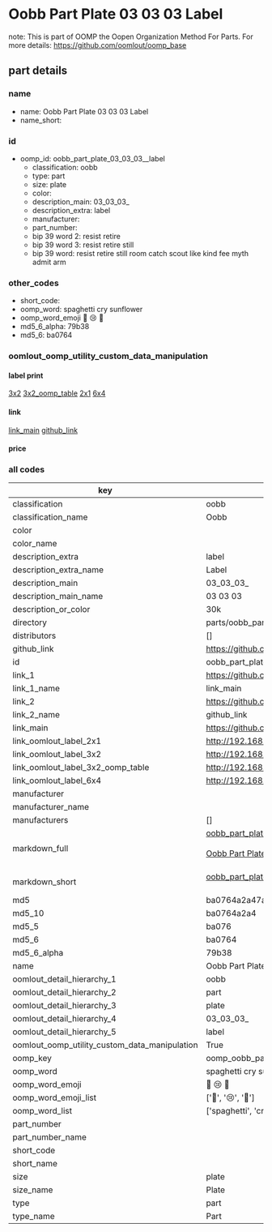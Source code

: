 # Oobb Part Plate 03 03 03  Label  

note: This is part of OOMP the Oopen Organization Method For Parts. For more details: https://github.com/oomlout/oomp_base

##  part details





### name
* name: Oobb Part Plate 03 03 03  Label
* name_short: 
### id
* oomp_id: oobb_part_plate_03_03_03__label
  * classification: oobb
  * type: part
  * size: plate
  * color: 
  * description_main: 03_03_03_
  * description_extra: label
  * manufacturer: 
  * part_number: 
  * bip 39 word 2: resist retire
  * bip 39 word 3: resist retire still
  * bip 39 word: resist retire still room catch scout like kind fee myth admit arm

### other_codes
* short_code: 
* oomp_word: spaghetti cry sunflower
* oomp_word_emoji :spaghetti: :cry: :sunflower:
* md5_6_alpha: 79b38
* md5_6: ba0764






### oomlout_oomp_utility_custom_data_manipulation
#### label print
[3x2](http://192.168.1.245:1112/?label=oomp%2079b38)
[3x2_oomp_table](http://192.168.1.107:1112/?label=oomp%2079b38)
[2x1](http://192.168.1.242:1112/?label=oomp%2079b38)
[6x4](http://192.168.1.55:1112/?label=oomp%2079b38)    

#### link

[link_main](https://github.com/oomlout/oomlout_oomp_current_version_messy/tree/main/parts/oobb_part_plate_03_03_03__label) [github_link](https://github.com/oomlout/oomlout_oomp_part_src/tree/main/parts/oobb_part_plate_03_03_03__label)                             

#### price







### all codes 
| key | value |  
| --- | --- |  
| classification | oobb |  
| classification_name | Oobb |  
| color |  |  
| color_name |  |  
| description_extra | label |  
| description_extra_name | Label |  
| description_main | 03_03_03_ |  
| description_main_name | 03 03 03  |  
| description_or_color | 30k |  
| directory | parts/oobb_part_plate_03_03_03__label |  
| distributors | [] |  
| github_link | https://github.com/oomlout/oomlout_oomp_part_src/tree/main/parts/oobb_part_plate_03_03_03__label |  
| id | oobb_part_plate_03_03_03__label |  
| link_1 | https://github.com/oomlout/oomlout_oomp_current_version_messy/tree/main/parts/oobb_part_plate_03_03_03__label |  
| link_1_name | link_main |  
| link_2 | https://github.com/oomlout/oomlout_oomp_part_src/tree/main/parts/oobb_part_plate_03_03_03__label |  
| link_2_name | github_link |  
| link_main | https://github.com/oomlout/oomlout_oomp_current_version_messy/tree/main/parts/oobb_part_plate_03_03_03__label |  
| link_oomlout_label_2x1 | http://192.168.1.242:1112/?label=oomp%2079b38 |  
| link_oomlout_label_3x2 | http://192.168.1.245:1112/?label=oomp%2079b38 |  
| link_oomlout_label_3x2_oomp_table | http://192.168.1.107:1112/?label=oomp%2079b38 |  
| link_oomlout_label_6x4 | http://192.168.1.55:1112/?label=oomp%2079b38 |  
| manufacturer |  |  
| manufacturer_name |  |  
| manufacturers | [] |  
| markdown_full | [oobb_part_plate_03_03_03__label](https://github.com/oomlout/oomlout_oomp_current_version_messy/tree/main/parts/oobb_part_plate_03_03_03__label)<br>[](https://github.com/oomlout/oomlout_oomp_current_version_messy/tree/main/parts/oobb_part_plate_03_03_03__label)<br>[Oobb Part Plate 03 03 03  Label](https://github.com/oomlout/oomlout_oomp_current_version_messy/tree/main/parts/oobb_part_plate_03_03_03__label)<br><br> |  
| markdown_short | [oobb_part_plate_03_03_03__label](https://github.com/oomlout/oomlout_oomp_current_version_messy/tree/main/parts/oobb_part_plate_03_03_03__label)<br><br> |  
| md5 | ba0764a2a47a903705120bbfabadfdbb |  
| md5_10 | ba0764a2a4 |  
| md5_5 | ba076 |  
| md5_6 | ba0764 |  
| md5_6_alpha | 79b38 |  
| name | Oobb Part Plate 03 03 03  Label |  
| oomlout_detail_hierarchy_1 | oobb |  
| oomlout_detail_hierarchy_2 | part |  
| oomlout_detail_hierarchy_3 | plate |  
| oomlout_detail_hierarchy_4 | 03_03_03_ |  
| oomlout_detail_hierarchy_5 | label |  
| oomlout_oomp_utility_custom_data_manipulation | True |  
| oomp_key | oomp_oobb_part_plate_03_03_03__label |  
| oomp_word | spaghetti cry sunflower |  
| oomp_word_emoji | :spaghetti: :cry: :sunflower: |  
| oomp_word_emoji_list | [':spaghetti:', ':cry:', ':sunflower:'] |  
| oomp_word_list | ['spaghetti', 'cry', 'sunflower'] |  
| part_number |  |  
| part_number_name |  |  
| short_code |  |  
| short_name |  |  
| size | plate |  
| size_name | Plate |  
| type | part |  
| type_name | Part |  
